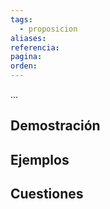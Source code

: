 ```yaml
---
tags:
  - proposicion
aliases: 
referencia: 
pagina: 
orden:
---
```

...

## Demostración

## Ejemplos

## Cuestiones

